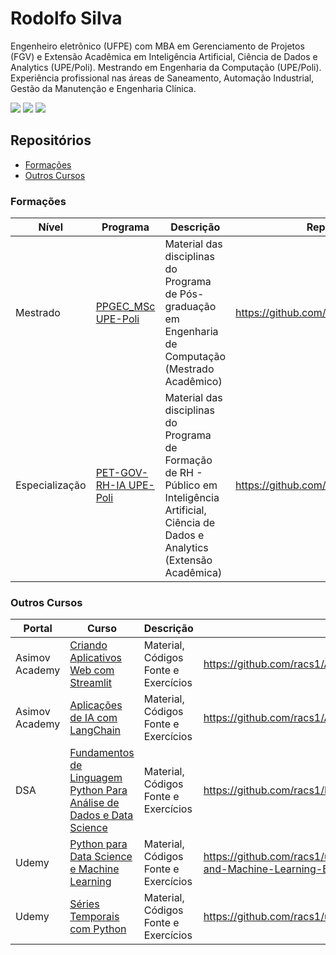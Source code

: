 # Rodolfo Silva

Engenheiro eletrônico (UFPE) com MBA em Gerenciamento de Projetos (FGV) e Extensão Acadêmica em Inteligência Artificial, Ciência de Dados e Analytics (UPE/Poli). Mestrando em Engenharia da Computação (UPE/Poli). Experiência profissional nas áreas de Saneamento, Automação Industrial, Gestão da Manutenção e Engenharia Clínica.

<div> 
  <a href="mailto:racs1@ecomp.poli.br" target="_blank"><img src="https://img.shields.io/badge/Gmail-EA4335?logo=gmail&logoColor=white&style=for-the-badge" target="_blank"></a>
  <a href="https://www.linkedin.com/in/rodolfo-amorim-9a17a038" target="_blank"><img src="https://img.shields.io/badge/-LinkedIn-%230077B5?style=for-the-badge&logo=linkedin&logoColor=white" target="_blank"></a> 
  <a href="http://lattes.cnpq.br/8100311975351369" target="_blank"><img src="https://img.shields.io/badge/-Lattes-183A61?logo=googledocs&logoColor=white&style=for-the-badge" target="_blank"></a>
</div>

## Repositórios
<!-- Material gerado no desenvolvimento de atividades vinculadas aos itens abaixo:  -->

- [Formações](#formações)
- [Outros Cursos](#outros-cursos)
<!-- [Exercícios de Livros](#resolução-de-exercícios) -->

### Formações

| Nível | Programa | Descrição | Repositório | 
|---|---|---|---|
| Mestrado | [PPGEC_MSc UPE-Poli](https://w2.solucaoatrio.net.br/somos/upe-ppgec/index.php/pt/) | Material das disciplinas do Programa de Pós-graduação em Engenharia de Computação (Mestrado Acadêmico) |  https://github.com/racs1/M_PPGEC_UPE
| Especialização | [PET-GOV-RH-IA UPE-Poli](https://www.facepe.br/wp-content/uploads/2021/12/Edital-FACEPE-19-2021-PETGOV-Resultado.pdf) | Material das disciplinas do Programa de Formação de RH - Público em Inteligência Artificial, Ciência de Dados e Analytics (Extensão Acadêmica) | https://github.com/racs1/Ext_PPGEC_UPE

### Outros Cursos

<!--| Portal | Base de Dados | Descrição | Objetivo | Repositório
|---|---|---|---|---|
| Kaggle |[fifa2019](https://www.kaggle.com/karangadiya/fifa19) | Base de dados que contém 89 atributos de 18.2K jogadores de futebol da edição 2019 do FIFA| Agrupamento de Jogadores por Perfil Técnico | https://github.com/racs1/kaggle/tree/main/fifa2019
| DIO.me |[covid19br](https://www.dio.me/projects/criando-modelos-com-python-e-machine-learning-para-prever-a-evolucao-do-covid-19-no-brasil) | Base de dados com informações sobre o covid19 | Investigação dos dados da disseminação do COVID-19 no Brasil | https://github.com/racs1/dio/tree/main/ml-covid19br
| DIO.me | AdventureWorks |Base de dados de venda de produtos|Análise Exploratória com Python e Pandas|https://github.com/racs1/dio/tree/main/analise-de-dados-com-python-pandas
| Udemy | [Diversas](https://www.udemy.com/course/python-para-data-science-e-machine-learning/) | Curso 'Python para Data Science e Machine Learning' | Resolução dos Exercícios | https://github.com/racs1/udemy/tree/main/Python-Data-Science-and-Machine-Learning-Bootcamp -->

| Portal | Curso | Descrição | Repositório
|---|---|---|---|
| Asimov Academy | [Criando Aplicativos Web com Streamlit](https://hub.asimov.academy/curso/criando-aplicativos-web-com-streamlit/) | Material, Códigos Fonte e Exercícios | https://github.com/racs1/ASIMOV_ACADEMY/tree/main/Streamlit |
| Asimov Academy | [Aplicações de IA com LangChain](https://hub.asimov.academy/curso/aplicacoes-de-ia-com-langchain/) | Material, Códigos Fonte e Exercícios | https://github.com/racs1/ASIMOV_ACADEMY/tree/main/IA_LangChain |
| DSA | [Fundamentos de Linguagem Python Para Análise de Dados e Data Science](https://www.datascienceacademy.com.br/course/fundamentos-de-linguagem-python-para-analise-de-dados-e-data-science) | Material, Códigos Fonte e Exercícios | https://github.com/racs1/DSA/tree/main/PythonFundamentos |
| Udemy | [Python para Data Science e Machine Learning](https://www.udemy.com/course/python-para-data-science-e-machine-learning/) | Material, Códigos Fonte e Exercícios | https://github.com/racs1/udemy/tree/main/Python-Data-Science-and-Machine-Learning-Bootcamp |
| Udemy | [Séries Temporais com Python](https://www.udemy.com/course/series-temporais-com-python-i/) | Material, Códigos Fonte e Exercícios | https://github.com/racs1/udemy/tree/main/Series-temporais-python


<!--### Resolução de Exercícios

|Livro | ISBN | Link | Repositório
|---|---|---|---|
|Python Crash Course, 3rd Edition - Eric Matthes| 978-85-7522-843-2 | https://a.co/d/3GqrsYu | https://github.com/racs1/livros-respostas/tree/main/python-crash-course-3rdEdition-matthes -->

